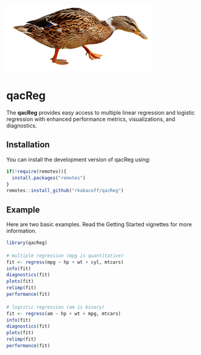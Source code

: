![](duck.png)

# qacReg


The **qacReg** provides easy access to multiple linear regression and logistic regression
with enhanced performance metrics, visualizations, and diagnostics.

## Installation

You can install the development version of qacReg using:

``` r
if(!require(remotes)){
  install.packages("remotes")
}
remotes::install_github("rkabacoff/qacReg")
```

## Example

Here are two basic examples. Read the Getting Started vignettes
for more information.

``` r
library(qacReg)

# multiple regression (mpg is quantitative)
fit <- regress(mpg ~ hp + wt + cyl, mtcars)
info(fit)
diagnostics(fit)
plots(fit)
relimp(fit)
performance(fit)

# logistic regression (am is binary)
fit <- regress(am ~ hp + wt + mpg, mtcars)
info(fit)
diagnostics(fit)
plots(fit)
relimp(fit)
performance(fit)
```

